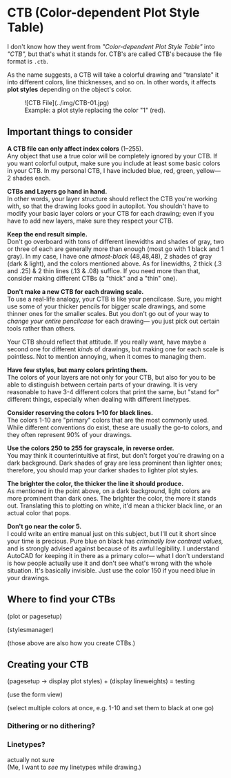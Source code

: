 # CTB (Color-dependent Plot Style Table)

I don't know how they went from _"Color-dependent Plot Style Table"_ into _"CTB",_ but that's what it stands for. CTB's are called CTB's because the file format is `.ctb`.

As the name suggests, a CTB will take a colorful drawing and "translate" it into different colors, line thicknesses, and so on. In other words, it affects **plot styles** depending on the object's color.

<figure markdown="span">
  ![CTB File](../img/CTB-01.jpg)
  <figcaption>Example: a plot style replacing the color "1" (red).</figcaption>
</figure>

## Important things to consider

**A CTB file can only affect index colors** (1–255).  
Any object that use a true color will be completely ignored by your CTB. If you want colorful output, make sure you include at least some basic colors in your CTB. In my personal CTB, I have included blue, red, green, yellow— 2 shades each.

**CTBs and Layers go hand in hand.**  
In other words, your layer structure should reflect the CTB you're working with, so that the drawing looks good in autopilot. You shouldn't have to modify your basic layer colors or your CTB for each drawing; even if you have to add new layers, make sure they respect your CTB.

**Keep the end result simple.**  
Don't go overboard with tons of different linewidths and shades of gray, two or three of each are generally more than enough (most go with 1 black and 1 gray). In my case, I have one _almost-black_ (48,48,48), 2 shades of gray (dark & light), and the colors mentioned above. As for linewidths, 2 thick (.3 and .25) & 2 thin lines (.13 & .08) suffice. If you need more than that, consider making different CTBs (a "thick" and a "thin" one).

**Don't make a new CTB for each drawing scale.**  
To use a real-life analogy, your CTB is like your pencilcase. Sure, you might use some of your thicker pencils for bigger scale drawings, and some thinner ones for the smaller scales. But you don't go out of your way to _change your entire pencilcase_ for each drawing— you just pick out certain tools rather than others.

Your CTB should reflect that attitude. If you really want, have maybe a second one for different _kinds_ of drawings, but making one for each scale is pointless. Not to mention annoying, when it comes to managing them.

**Have few styles, but many colors printing them.**  
The colors of your layers are not only for your CTB, but also for you to be able to distinguish between certain parts of your drawing. It is very reasonable to have 3-4 different colors that print the same, but "stand for" different things, especially when dealing with different linetypes.

**Consider reserving the colors 1–10 for black lines.**  
The colors 1-10 are "primary" colors that are the most commonly used. While different conventions do exist, these are usually the go-to colors, and they often represent 90% of your drawings.

**Use the colors 250 to 255 for grayscale, in reverse order.**  
You may think it counterintuitive at first, but don't forget you're drawing on a dark background. Dark shades of gray are less prominent than lighter ones; therefore, you should map your darker shades to lighter plot styles. 

**The brighter the color, the thicker the line it should produce.**  
As mentioned in the point above, on a dark background, light colors are more prominent than dark ones. The brighter the color, the more it stands out. Translating this to plotting on white, it'd mean a thicker black line, or an actual color that pops.

**Don't go near the color 5.**  
I could write an entire manual just on this subject, but I'll cut it short since your time is precious. Pure blue on black has _criminally low contrast values,_ and is strongly advised against because of its awful legibility. I understand AutoCAD for keeping it in there as a primary color— what I don't understand is how people actually use it and don't see what's wrong with the whole situation. It's basically invisible. Just use the color 150 if you need blue in your drawings.

## Where to find your CTBs

(plot or pagesetup)

(stylesmanager)

(those above are also how you create CTBs.)

## Creating your CTB

(pagesetup → display plot styles) + (display lineweights) = testing

(use the form view)

(select multiple colors at once, e.g. 1-10 and set them to black at one go)

### Dithering or no dithering?

### Linetypes?

actually not sure  
(Me, I want to _see_ my linetypes while drawing.)

<!-- [My own CTB](..\assets\EGA.ctb) -->